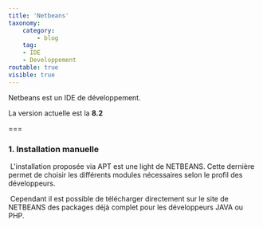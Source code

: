 ```yaml
---
title: 'Netbeans'
taxonomy:
    category:
        - blog
    tag:
	- IDE
	- Developpement
routable: true
visible: true
---
```


Netbeans est un IDE de développement.



La version actuelle est la **8.2**



===

### 1. Installation manuelle

​	L'installation proposée via APT est une light de NETBEANS. Cette dernière permet de choisir les différents modules nécessaires selon le profil des développeurs.

​	Cependant il est possible de télécharger directement sur le site de NETBEANS des packages déjà complet pour les développeurs JAVA ou  PHP.
